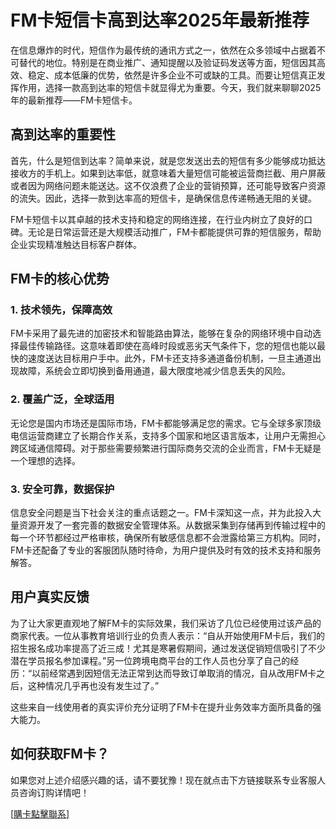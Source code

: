 # FM卡短信卡高到达率2025年最新推荐

在信息爆炸的时代，短信作为最传统的通讯方式之一，依然在众多领域中占据着不可替代的地位。特别是在商业推广、通知提醒以及验证码发送等方面，短信因其高效、稳定、成本低廉的优势，依然是许多企业不可或缺的工具。而要让短信真正发挥作用，选择一款高到达率的短信卡就显得尤为重要。今天，我们就来聊聊2025年的最新推荐——FM卡短信卡。

## 高到达率的重要性

首先，什么是短信到达率？简单来说，就是您发送出去的短信有多少能够成功抵达接收方的手机上。如果到达率低，就意味着大量短信可能被运营商拦截、用户屏蔽或者因为网络问题未能送达。这不仅浪费了企业的营销预算，还可能导致客户资源的流失。因此，选择一款到达率高的短信卡，是确保信息传递畅通无阻的关键。

FM卡短信卡以其卓越的技术支持和稳定的网络连接，在行业内树立了良好的口碑。无论是日常运营还是大规模活动推广，FM卡都能提供可靠的短信服务，帮助企业实现精准触达目标客户群体。

## FM卡的核心优势

### 1. 技术领先，保障高效

FM卡采用了最先进的加密技术和智能路由算法，能够在复杂的网络环境中自动选择最佳传输路径。这意味着即使在高峰时段或恶劣天气条件下，您的短信也能以最快的速度送达目标用户手中。此外，FM卡还支持多通道备份机制，一旦主通道出现故障，系统会立即切换到备用通道，最大限度地减少信息丢失的风险。

### 2. 覆盖广泛，全球适用

无论您是国内市场还是国际市场，FM卡都能够满足您的需求。它与全球多家顶级电信运营商建立了长期合作关系，支持多个国家和地区语言版本，让用户无需担心跨区域通信障碍。对于那些需要频繁进行国际商务交流的企业而言，FM卡无疑是一个理想的选择。

### 3. 安全可靠，数据保护

信息安全问题是当下社会关注的重点话题之一。FM卡深知这一点，并为此投入大量资源开发了一套完善的数据安全管理体系。从数据采集到存储再到传输过程中的每一个环节都经过严格审核，确保所有敏感信息都不会泄露给第三方机构。同时，FM卡还配备了专业的客服团队随时待命，为用户提供及时有效的技术支持和服务解答。

## 用户真实反馈

为了让大家更直观地了解FM卡的实际效果，我们采访了几位已经使用过该产品的商家代表。一位从事教育培训行业的负责人表示：“自从开始使用FM卡后，我们的招生报名成功率提高了近三成！尤其是寒暑假期间，通过发送促销短信吸引了不少潜在学员报名参加课程。”另一位跨境电商平台的工作人员也分享了自己的经历：“以前经常遇到因短信无法正常到达而导致订单取消的情况，自从改用FM卡之后，这种情况几乎再也没有发生过了。”

这些来自一线使用者的真实评价充分证明了FM卡在提升业务效率方面所具备的强大能力。

## 如何获取FM卡？

如果您对上述介绍感兴趣的话，请不要犹豫！现在就点击下方链接联系专业客服人员咨询订购详情吧！

[[購卡點擊聯系](https://t.me/s/SXDXQF)]